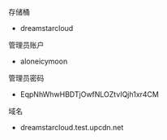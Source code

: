 存储桶

* dreamstarcloud


管理员账户

* aloneicymoon

管理员密码

* EqpNhWhwHBDTjOwfNLOZtvIQjh1xr4CM

域名

* dreamstarcloud.test.upcdn.net